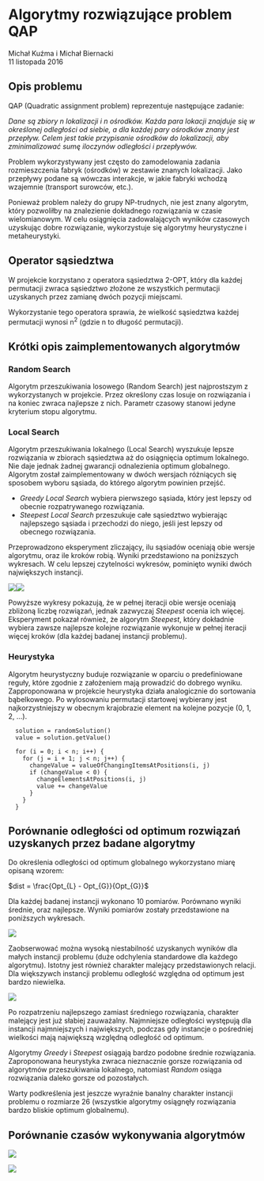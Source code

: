 # Algorytmy rozwiązujące problem QAP
Michał Kuźma i Michał Biernacki  
11 listopada 2016  







## Opis problemu

QAP (Quadratic assignment problem) reprezentuje następujące zadanie:

*Dane są zbiory n lokalizacji i n ośrodków. Każda para lokacji znajduje się w określonej odległości od siebie, a dla każdej pary ośrodków znany jest przepływ. Celem jest takie przypisanie ośrodków do lokalizacji, aby zminimalizować sumę iloczynów odległości i przepływów.*

Problem wykorzystywany jest często do zamodelowania zadania rozmieszczenia fabryk (ośrodków) w zestawie znanych lokalizacji. Jako przepływy podane są wówczas interakcje, w jakie fabryki wchodzą wzajemnie (transport surowców, etc.).

Ponieważ problem należy do grupy NP-trudnych, nie jest znany algorytm, który pozwoliłby na znalezienie dokładnego rozwiązania w czasie wielomianowym. W celu osiągnięcia zadowalających wyników czasowych uzyskując dobre rozwiązanie, wykorzystuje się algorytmy heurystyczne i metaheurystyki.

## Operator sąsiedztwa

W projekcie korzystano z operatora sąsiedztwa 2-OPT, który dla każdej permutacji zwraca sąsiedztwo złożone ze wszystkich permutacji uzyskanych przez zamianę dwóch pozycji miejscami.

Wykorzystanie tego operatora sprawia, że wielkość sąsiedztwa każdej permutacji wynosi n<sup>2</sup> (gdzie n to długość permutacji).

## Krótki opis zaimplementowanych algorytmów

### Random Search

Algorytm przeszukiwania losowego (Random Search) jest najprostszym z wykorzystanych w projekcie. Przez określony czas losuje on rozwiązania i na koniec zwraca najlepsze z nich. Parametr czasowy stanowi jedyne kryterium stopu algorytmu.

### Local Search

Algorytm przeszukiwania lokalnego (Local Search) wyszukuje lepsze rozwiązania w zbiorach sąsiedztwa aż do osiągnięcia optimum lokalnego. Nie daje jednak żadnej gwarancji odnalezienia optimum globalnego. Algorytm został zaimplementowany w dwóch wersjach różniących się sposobem wyboru sąsiada, do którego algorytm powinien przejść.

- *Greedy Local Search* wybiera pierwszego sąsiada, który jest lepszy od obecnie rozpatrywanego rozwiązania.
- *Steepest Local Search* przeszukuje całe sąsiedztwo wybierając najlepszego sąsiada i przechodzi do niego, jeśli jest lepszy od obecnego rozwiązania.

Przeprowadzono eksperyment zliczający, ilu sąsiadów oceniają obie wersje algorytmu, oraz ile kroków robią. Wyniki przedstawiono na poniższych wykresach. W celu lepszej czytelności wykresów, pominięto wyniki dwóch największych instancji.

![](sprawozdanie_files/figure-html/gs_compare-1.png)<!-- -->![](sprawozdanie_files/figure-html/gs_compare-2.png)<!-- -->

Powyższe wykresy pokazują, że w pełnej iteracji obie wersje oceniają zbliżoną liczbę rozwiązań, jednak zazwyczaj *Steepest* ocenia ich więcej. Eksperyment pokazał również, że algorytm *Steepest*, który dokładnie wybiera zawsze najlepsze kolejne rozwiązanie wykonuje w pełnej iteracji więcej kroków (dla każdej badanej instancji problemu).

### Heurystyka

Algorytm heurystyczny buduje rozwiązanie w oparciu o predefiniowane reguły, które zgodnie z założeniem mają prowadzić do dobrego wyniku. Zapproponowana w projekcie heurystyka działa analogicznie do sortowania bąbelkowego. Po wylosowaniu permutacji startowej wybierany jest najkorzystniejszy w obecnym krajobrazie element na kolejne pozycje (0, 1, 2, ...).

```
  solution = randomSolution()
  value = solution.getValue()
  
  for (i = 0; i < n; i++) {
    for (j = i + 1; j < n; j++) {
      changeValue = valueOfChangingItemsAtPositions(i, j)
      if (changeValue < 0) {
        changeElementsAtPositions(i, j)
        value += changeValue
      }
    }
  }
```

## Porównanie odległości od optimum rozwiązań uzyskanych przez badane algorytmy

Do określenia odległości od optimum globalnego wykorzystano miarę opisaną wzorem:

$dist = \frac{Opt_{L} - Opt_{G}}{Opt_{G}}$

Dla każdej badanej instancji wykonano 10 pomiarów. Porównano wyniki średnie, oraz najlepsze. Wyniki pomiarów zostały przedstawione na poniższych wykresach.

![](sprawozdanie_files/figure-html/results_compare-1.png)<!-- -->

Zaobserwować można wysoką niestabilność uzyskanych wyników dla małych instancji problemu (duże odchylenia standardowe dla każdego algorytmu). Istotny jest również charakter malejący przedstawionych relacji. Dla większywch instancji problemu odległość względna od optimum jest bardzo niewielka. 


![](sprawozdanie_files/figure-html/best_results_compare-1.png)<!-- -->

Po rozpatrzeniu najlepszego zamiast średniego rozwiązania, charakter malejący jest już słabiej zauważalny. Najmniejsze odległości występują dla instancji najmniejszych i największych, podczas gdy instancje o pośredniej wielkości mają największą względną odległość od optimum.

Algorytmy *Greedy* i *Steepest* osiągają bardzo podobne średnie rozwiązania. Zaproponowana heurystyka zwraca nieznacznie gorsze rozwiązania od algorytmów przeszukiwania lokalnego, natomiast *Random* osiąga rozwiązania daleko gorsze od pozostałych.

Warty podkreślenia jest jeszcze wyraźnie banalny charakter instancji problemu o rozmiarze 26 (wszystkie algorytmy osiągnęły rozwiązania bardzo bliskie optimum globalnemu).

## Porównanie czasów wykonywania algorytmów

![](sprawozdanie_files/figure-html/times_compare-1.png)<!-- -->

![](sprawozdanie_files/figure-html/best_times_compare-1.png)<!-- -->
